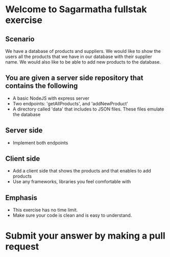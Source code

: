# Welcome to Sagarmatha fullstak exercise

## Scenario
  We have a database of products and suppliers.
  We would like to show the users all the products that we have in our database with their supplier name.
  We would also like to be able to add new products to the database.

## You are given a server side repository that contains the following
 * A basic NodeJS with express server
 * Two endpoints: 'getAllProducts', and 'addNewProduct'
 * A directory called 'data' that includes to JSON files. These files emulate the database

## Server side
  * Implement both endpoints
 
## Client side
  * Add a client side that shows the products and that enables to add products
  * Use any frameworks, libraries you feel comfortable with

## Emphasis
* This exercise has no time limit.
* Make sure your code is clean and is easy to understand. 


# Submit your answer by making a pull request
